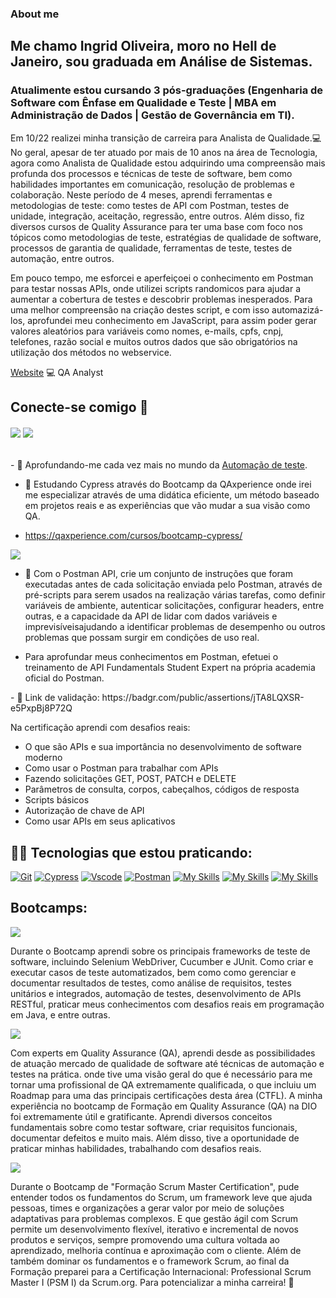 ### About me

## Me chamo Ingrid Oliveira, moro no Hell de Janeiro, sou graduada em Análise de Sistemas. 
### Atualimente estou cursando 3 pós-graduações (Engenharia de Software com Ênfase em Qualidade e Teste | MBA em Administração de Dados | Gestão de Governância em TI).
Em 10/22 realizei minha transição de carreira para Analista de Qualidade.💻
  No geral, apesar de ter atuado por mais de 10 anos na área de Tecnologia, agora como Analista de Qualidade estou adquirindo uma compreensão mais profunda dos processos e técnicas de teste de software, bem como habilidades importantes em comunicação, resolução de problemas e colaboração. 
    Neste período de 4 meses, aprendi ferramentas e metodologias de teste: como testes de API com Postman, testes de unidade, integração, aceitação, regressão, entre outros. Além disso, fiz diversos cursos de Quality Assurance para ter uma base com foco nos tópicos como metodologias de teste, estratégias de qualidade de software, processos de garantia de qualidade, ferramentas de teste, testes de automação, entre outros.
 
 Em pouco tempo, me esforcei e aperfeiçoei o conhecimento em Postman para testar nossas APIs, onde utilizei scripts randomicos para ajudar a aumentar a cobertura de testes e descobrir problemas inesperados. Para uma melhor compreensão na criação destes script, e com isso automazizá-los, aprofundei meu conhecimento em JavaScript, para assim poder gerar valores aleatórios para variáveis como nomes, e-mails, cpfs, cnpj, telefones, razão social e muitos outros dados que são obrigatórios na utilização dos métodos no webservice.
 
[Website](https://www.ldsoft.com.br/) 💻 QA Analyst

##  Conecte-se comigo 📨


######  [<img src="https://img.icons8.com/ultraviolet/48/000000/gmail--v2.png"/>](mailto:ingridoliveira.oc@gmail.com/) [<img src="https://img.icons8.com/color/48/000000/linkedin-2--v2.png"/>](https://www.linkedin.com/in/ingridoliveira-oc) <p><p/>

</p> - 🔭 Aprofundando-me cada vez mais no mundo da <a href="https://pt.wikipedia.org/wiki/Automa%C3%A7%C3%A3o_de_teste">Automação de teste</a>.<p> </p>

- 🌱 Estudando Cypress através do Bootcamp da QAxperience onde irei me especializar através de uma didática eficiente, um método baseado em projetos reais e as experiências que vão mudar a sua visão como QA. 

- https://qaxperience.com/cursos/bootcamp-cypress/

<img src="https://user-images.githubusercontent.com/119944741/221741900-72dcec09-ead9-4fc2-89c5-417b78f5e99c.png"/> <p> </p>

- 🌱 Com o Postman API, crie um conjunto de instruções que foram executadas antes de cada solicitação enviada pelo Postman, através de pré-scripts para serem usados na realização várias tarefas, como definir variáveis de ambiente, autenticar solicitações, configurar headers, entre outras, e a capacidade da API de lidar com dados variáveis e imprevisíveisajudando a identificar problemas de desempenho ou outros problemas que possam surgir em condições de uso real. <p> </p><p> </p>
- Para aprofundar meus conhecimentos em Postman, efetuei o treinamento de API Fundamentals Student Expert na própria academia oficial do Postman.

 <p> </p>
- 🌱 Link de validação: https://badgr.com/public/assertions/jTA8LQXSR-e5PxpBj8P72Q

Na certificação aprendi com desafios reais:

- O que são APIs e sua importância no desenvolvimento de software moderno
- Como usar o Postman para trabalhar com APIs
- Fazendo solicitações GET, POST, PATCH e DELETE
- Parâmetros de consulta, corpos, cabeçalhos, códigos de resposta
- Scripts básicos
- Autorização de chave de API
- Como usar APIs em seus aplicativos

        
 
 ## ✍🏼 Tecnologias que estou praticando:


[![Git](https://skills.thijs.gg/icons?i=git)](https://pt.wikipedia.org/wiki/Git) 
[![Cypress](https://user-images.githubusercontent.com/93720316/199821436-514d2b9e-10c8-4321-b0e1-bd1dcf52489a.png)](https://pt.wikipedia.org/wiki/Cypress)
[![Vscode](https://user-images.githubusercontent.com/93720316/199822711-919922e2-2249-477f-9a68-0e81db260666.png)](https://pt.wikipedia.org/wiki/Vscode)
[![Postman](https://user-images.githubusercontent.com/93720316/199824007-aa0fe203-00fc-4aa9-a305-2767e29d0cce.png)](https://pt.wikipedia.org/wiki/Postman) [![My Skills](https://skillicons.dev/icons?i=java)]([https://skillicons.dev](https://pt.wikipedia.org/wiki/Java)) [![My Skills](https://skillicons.dev/icons?i=mongodb)]([https://skillicons.dev](https://pt.wikipedia.org/wiki/MongoDB)) 
[![My Skills](https://skillicons.dev/icons?i=postgres)]([https://skillicons.dev](https://pt.wikipedia.org/wiki/PostgreSQL)) 



## Bootcamps: 

<a><img src="https://user-images.githubusercontent.com/119944741/221614092-e7fb6e07-02f6-4f6a-9a8f-9617fc04c779.png"/><p>
<a>Durante o Bootcamp aprendi sobre os principais frameworks de teste de software, incluindo Selenium WebDriver, Cucumber e JUnit. Como criar e executar casos de teste automatizados, bem como como gerenciar e documentar resultados de testes, como análise de requisitos, testes unitários e integrados, automação de testes, desenvolvimento de APIs RESTful, praticar meus conhecimentos com desafios reais em programação em Java, e entre outras.</a> 

<img src="https://user-images.githubusercontent.com/119944741/221616224-f680dc6e-09c9-4c3a-b457-9d0130ddb498.png"/>

<a>Com experts em Quality Assurance (QA), aprendi desde as possibilidades de atuação mercado de qualidade de software até técnicas de automação e testes na prática. onde tive uma visão geral do que é necessário para me tornar uma profissional de QA extremamente qualificada, o que incluiu um Roadmap para uma das principais certificações desta área (CTFL). A minha experiência no bootcamp de Formação em Quality Assurance (QA) na DIO foi extremamente útil e gratificante. Aprendi diversos conceitos fundamentais sobre como testar software, criar requisitos funcionais, documentar defeitos e muito mais. Além disso, tive a oportunidade de praticar minhas habilidades, trabalhando com desafios reais.


 <img src="https://user-images.githubusercontent.com/119944741/224696732-022e9ae3-8fdc-4eff-9861-92d5b3807f8a.png"/>

 <a>Durante o Bootcamp  de "Formação Scrum Master Certification", pude entender todos os fundamentos do Scrum, um framework leve que ajuda pessoas, times e organizações a gerar valor por meio de soluções adaptativas para problemas complexos. E que gestão ágil com Scrum permite um desenvolvimento flexível, iterativo e incremental de novos produtos e serviços, sempre promovendo uma cultura voltada ao aprendizado, melhoria contínua e aproximação com o cliente.
Além de também dominar os fundamentos e o framework Scrum, ao final da Formação preparei para a Certificação Internacional: Professional Scrum Master I (PSM I) da Scrum.org. Para potencializar a minha carreira! 🚀

  
  
